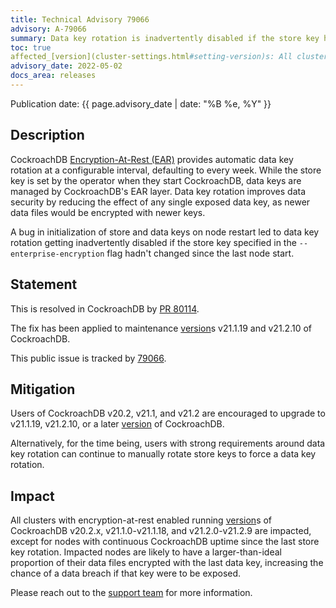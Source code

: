 ```yaml
---
title: Technical Advisory 79066
advisory: A-79066
summary: Data key rotation is inadvertently disabled if the store key hasn't changed since the last node start
toc: true
affected_[version](cluster-settings.html#setting-version)s: All clusters with encryption-at-rest enabled running [version](cluster-settings.html#setting-version)s of CockroachDB v20.2.x, v21.1.0-v21.1.18, and v21.2.0-v21.2.9.
advisory_date: 2022-05-02
docs_area: releases
---
```


Publication date: {{ page.advisory_date | date: "%B %e, %Y" }}

## Description

CockroachDB [Encryption-At-Rest (EAR)](../{{site.[version](cluster-settings.html#setting-version)s["stable"]}}/security-reference/encryption.html#encryption-at-rest-enterprise) provides automatic data key rotation at a configurable interval, defaulting to every week. While the store key is set by the operator when they start CockroachDB, data keys are managed by CockroachDB's EAR layer. Data key rotation improves data security by reducing the effect of any single exposed data key, as newer data files would be encrypted with newer keys.

A bug in initialization of store and data keys on node restart led to data key rotation getting inadvertently disabled if the store key specified in the `--enterprise-encryption` flag hadn't changed since the last node start.

## Statement

This is resolved in CockroachDB by [PR 80114](https://github.com/cockroachdb/cockroach/pull/80114).

The fix has been applied to maintenance [version](cluster-settings.html#setting-version)s v21.1.19 and v21.2.10 of CockroachDB.

This public issue is tracked by [79066](https://github.com/cockroachdb/cockroach/issues/79066).

## Mitigation

Users of CockroachDB v20.2, v21.1, and v21.2 are encouraged to upgrade to v21.1.19, v21.2.10, or a later [version](cluster-settings.html#setting-version) of CockroachDB.

Alternatively, for the time being, users with strong requirements around data key rotation can continue to manually rotate store keys to force a data key rotation.

## Impact

All clusters with encryption-at-rest enabled running [version](cluster-settings.html#setting-version)s of CockroachDB v20.2.x, v21.1.0-v21.1.18, and v21.2.0-v21.2.9 are impacted, except for nodes with continuous CockroachDB uptime since the last store key rotation. Impacted nodes are likely to have a larger-than-ideal proportion of their data files encrypted with the last data key, increasing the chance of a data breach if that key were to be exposed.

Please reach out to the [support team](https://support.cockroachlabs.com/) for more information.
